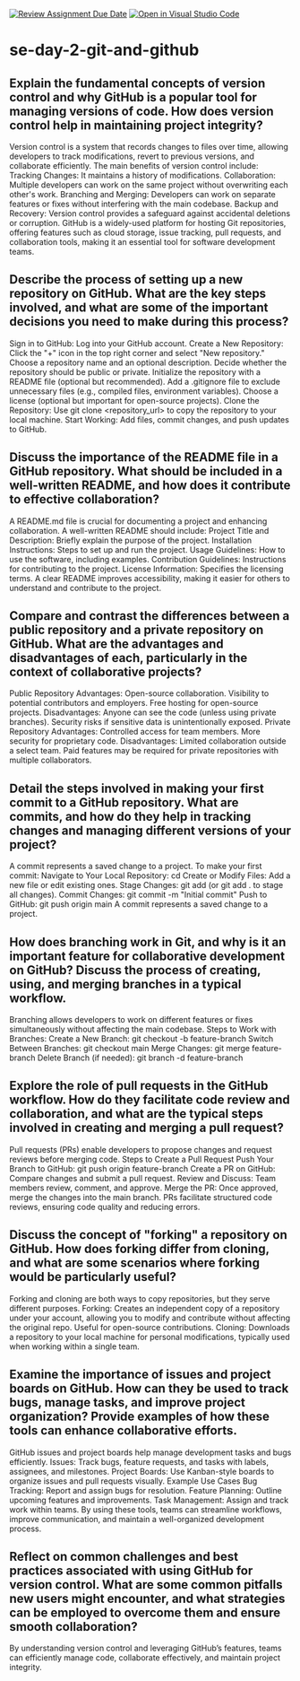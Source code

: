 [![Review Assignment Due Date](https://classroom.github.com/assets/deadline-readme-button-22041afd0340ce965d47ae6ef1cefeee28c7c493a6346c4f15d667ab976d596c.svg)](https://classroom.github.com/a/8wgCKhpZ)
[![Open in Visual Studio Code](https://classroom.github.com/assets/open-in-vscode-2e0aaae1b6195c2367325f4f02e2d04e9abb55f0b24a779b69b11b9e10269abc.svg)](https://classroom.github.com/online_ide?assignment_repo_id=18423533&assignment_repo_type=AssignmentRepo)
# se-day-2-git-and-github
## Explain the fundamental concepts of version control and why GitHub is a popular tool for managing versions of code. How does version control help in maintaining project integrity?
Version control is a system that records changes to files over time, allowing developers to track modifications, revert to previous versions, and collaborate efficiently. The main benefits of version control include:
Tracking Changes: It maintains a history of modifications.
Collaboration: Multiple developers can work on the same project without overwriting each other's work.
Branching and Merging: Developers can work on separate features or fixes without interfering with the main codebase.
Backup and Recovery: Version control provides a safeguard against accidental deletions or corruption.
GitHub is a widely-used platform for hosting Git repositories, offering features such as cloud storage, issue tracking, pull requests, and collaboration tools, making it an essential tool for software development teams.
## Describe the process of setting up a new repository on GitHub. What are the key steps involved, and what are some of the important decisions you need to make during this process?
Sign in to GitHub: Log into your GitHub account.
Create a New Repository:
Click the "+" icon in the top right corner and select "New repository."
Choose a repository name and an optional description.
Decide whether the repository should be public or private.
Initialize the repository with a README file (optional but recommended).
Add a .gitignore file to exclude unnecessary files (e.g., compiled files, environment variables).
Choose a license (optional but important for open-source projects).
Clone the Repository: Use git clone <repository_url> to copy the repository to your local machine.
Start Working: Add files, commit changes, and push updates to GitHub.
## Discuss the importance of the README file in a GitHub repository. What should be included in a well-written README, and how does it contribute to effective collaboration?
A README.md file is crucial for documenting a project and enhancing collaboration. A well-written README should include:
Project Title and Description: Briefly explain the purpose of the project.
Installation Instructions: Steps to set up and run the project.
Usage Guidelines: How to use the software, including examples.
Contribution Guidelines: Instructions for contributing to the project.
License Information: Specifies the licensing terms.
A clear README improves accessibility, making it easier for others to understand and contribute to the project.
## Compare and contrast the differences between a public repository and a private repository on GitHub. What are the advantages and disadvantages of each, particularly in the context of collaborative projects?
Public Repository
Advantages:
Open-source collaboration.
Visibility to potential contributors and employers.
Free hosting for open-source projects.
Disadvantages:
Anyone can see the code (unless using private branches).
Security risks if sensitive data is unintentionally exposed.
Private Repository
Advantages:
Controlled access for team members.
More security for proprietary code.
Disadvantages:
Limited collaboration outside a select team.
Paid features may be required for private repositories with multiple collaborators.
## Detail the steps involved in making your first commit to a GitHub repository. What are commits, and how do they help in tracking changes and managing different versions of your project?
A commit represents a saved change to a project. To make your first commit:
Navigate to Your Local Repository: cd <repository-name>
Create or Modify Files: Add a new file or edit existing ones.
Stage Changes: git add <filename> (or git add . to stage all changes).
Commit Changes: git commit -m "Initial commit"
Push to GitHub: git push origin main
A commit represents a saved change to a project.
## How does branching work in Git, and why is it an important feature for collaborative development on GitHub? Discuss the process of creating, using, and merging branches in a typical workflow.
Branching allows developers to work on different features or fixes simultaneously without affecting the main codebase.
Steps to Work with Branches:
Create a New Branch: git checkout -b feature-branch
Switch Between Branches: git checkout main
Merge Changes: git merge feature-branch
Delete Branch (if needed): git branch -d feature-branch
## Explore the role of pull requests in the GitHub workflow. How do they facilitate code review and collaboration, and what are the typical steps involved in creating and merging a pull request?
Pull requests (PRs) enable developers to propose changes and request reviews before merging code.
Steps to Create a Pull Request
Push Your Branch to GitHub: git push origin feature-branch
Create a PR on GitHub: Compare changes and submit a pull request.
Review and Discuss: Team members review, comment, and approve.
Merge the PR: Once approved, merge the changes into the main branch.
PRs facilitate structured code reviews, ensuring code quality and reducing errors.
## Discuss the concept of "forking" a repository on GitHub. How does forking differ from cloning, and what are some scenarios where forking would be particularly useful?
Forking and cloning are both ways to copy repositories, but they serve different purposes.
Forking: Creates an independent copy of a repository under your account, allowing you to modify and contribute without affecting the original repo. Useful for open-source contributions.
Cloning: Downloads a repository to your local machine for personal modifications, typically used when working within a single team.
## Examine the importance of issues and project boards on GitHub. How can they be used to track bugs, manage tasks, and improve project organization? Provide examples of how these tools can enhance collaborative efforts.
GitHub issues and project boards help manage development tasks and bugs efficiently.
Issues: Track bugs, feature requests, and tasks with labels, assignees, and milestones.
Project Boards: Use Kanban-style boards to organize issues and pull requests visually.
Example Use Cases
Bug Tracking: Report and assign bugs for resolution.
Feature Planning: Outline upcoming features and improvements.
Task Management: Assign and track work within teams.
By using these tools, teams can streamline workflows, improve communication, and maintain a well-organized development process.
## Reflect on common challenges and best practices associated with using GitHub for version control. What are some common pitfalls new users might encounter, and what strategies can be employed to overcome them and ensure smooth collaboration?
By understanding version control and leveraging GitHub’s features, teams can efficiently manage code, collaborate effectively, and maintain project integrity.
